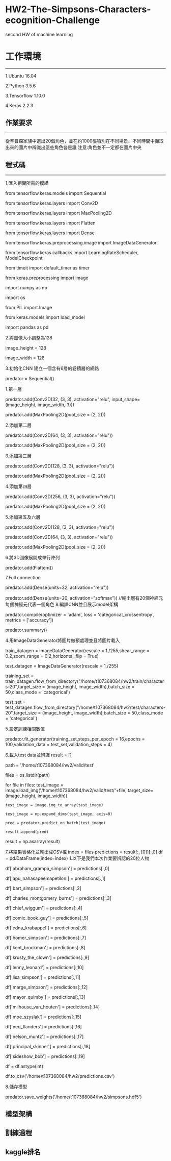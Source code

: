 # HW2-The-Simpsons-Characters-ecognition-Challenge
second HW of machine learning

# 工作環境
----------------
1.Ubuntu 16.04

2.Python 3.5.6

3.Tensorflow 1.10.0

4.Keras 2.2.3

## 作業要求
--------------------
從辛普森家族中選出20個角色，並在約1000張噴別在不同場景、不同時間中擷取出來的圖片中辨識出這些角色各是誰
注意:角色並不一定都在圖片中央

## 程式碼
-------------------
1.匯入相關所需的模組

from tensorflow.keras.models import Sequential

from tensorflow.keras.layers import Conv2D

from tensorflow.keras.layers import MaxPooling2D

from tensorflow.keras.layers import Flatten

from tensorflow.keras.layers import Dense

from tensorflow.keras.preprocessing.image import ImageDataGenerator

from tensorflow.keras.callbacks import LearningRateScheduler, ModelCheckpoint

from timeit import default_timer as timer

from keras.preprocessing import image

import numpy as np

import os

from PIL import Image

from keras.models import load_model

import pandas as pd


2.將圖像大小調整為128

image_height = 128

image_width = 128

3.初始化CNN 建立一個含有6層的卷積層的網路

predator = Sequential()

 1.第一層
 
predator.add(Conv2D(32, (3, 3), activation="relu", input_shape=(image_height, image_width, 3)))

predator.add(MaxPooling2D(pool_size = (2, 2)))

 2.添加第二層
 
predator.add(Conv2D(64, (3, 3), activation="relu"))

predator.add(MaxPooling2D(pool_size = (2, 2)))

 3.添加第三層
 
predator.add(Conv2D(128, (3, 3), activation="relu"))

predator.add(MaxPooling2D(pool_size = (2, 2)))

 4.添加第四層
 
predator.add(Conv2D(256, (3, 3), activation="relu"))

predator.add(MaxPooling2D(pool_size = (2, 2)))

 5.添加第五及六層
 
predator.add(Conv2D(128, (3, 3), activation="relu"))

predator.add(Conv2D(64, (3, 3), activation="relu"))

predator.add(MaxPooling2D(pool_size = (2, 2)))

 6.將3D圖像展開成單行陣列
 
predator.add(Flatten())    

 7.Full connection
 
predator.add(Dense(units=32, activation="relu"))

predator.add(Dense(units=20, activation="softmax"))   //輸出層有20個神經元 每個神經元代表一個角色
 8.編譯CNN並且展示model架構
 
predator.compile(optimizer = 'adam', loss = 'categorical_crossentropy', metrics = ['accuracy'])

predator.summary()

4.用ImageDataGenerator將圖片做預處理並且將圖片載入

train_datagen = ImageDataGenerator(rescale = 1./255,shear_range = 0.2,zoom_range = 0.2,horizontal_flip = True)

test_datagen = ImageDataGenerator(rescale = 1./255)

training_set = train_datagen.flow_from_directory("/home/t107368084/hw2/train/characters-20",target_size = (image_height, image_width),batch_size = 50,class_mode = 'categorical')

test_set = test_datagen.flow_from_directory("/home/t107368084/hw2/test/characters-20",target_size = (image_height, image_width),batch_size = 50,class_mode = 'categorical')

5.設定訓練相關數值

predator.fit_generator(training_set,steps_per_epoch = 16,epochs = 100,validation_data = test_set,validation_steps = 4)

6.載入test data並辨識
result = []

path = '/home/t107368084/hw2/valid/test'

files = os.listdir(path)

for file in files:
    test_image = image.load_img('/home/t107368084/hw2/valid/test/'+file, target_size=(image_height, image_width))
    
    test_image = image.img_to_array(test_image)
    
    test_image = np.expand_dims(test_image, axis=0)

    pred = predator.predict_on_batch(test_image)
    
    result.append(pred)

result = np.asarray(result)

7.將結果表格化並輸出成CSV檔
index = files
predictions = result[:, [0]][:,0]
df = pd.DataFrame(index=index)
1.以下是我們本次作業要辨認的20位人物

df['abraham_grampa_simpson'] = predictions[:,0]

df['apu_nahasapeemapetilon'] = predictions[:,1]

df['bart_simpson'] = predictions[:,2]

df['charles_montgomery_burns'] = predictions[:,3]

df['chief_wiggum'] = predictions[:,4]

df['comic_book_guy'] = predictions[:,5]

df['edna_krabappel'] = predictions[:,6]

df['homer_simpson'] = predictions[:,7]

df['kent_brockman'] = predictions[:,8]

df['krusty_the_clown'] = predictions[:,9]

df['lenny_leonard'] = predictions[:,10]

df['lisa_simpson'] = predictions[:,11]

df['marge_simpson'] = predictions[:,12]

df['mayor_quimby'] = predictions[:,13]

df['milhouse_van_houten'] = predictions[:,14]

df['moe_szyslak'] = predictions[:,15]

df['ned_flanders'] = predictions[:,16]

df['nelson_muntz'] = predictions[:,17]

df['principal_skinner'] = predictions[:,18]

df['sideshow_bob'] = predictions[:,19]

df = df.astype(int)

df.to_csv('/home/t107368084/hw2/predictions.csv')

8.儲存模型

predator.save_weights('/home/t107368084/hw2/simpsons.hdf5')

## 模型架構

## 訓練過程

## kaggle排名


